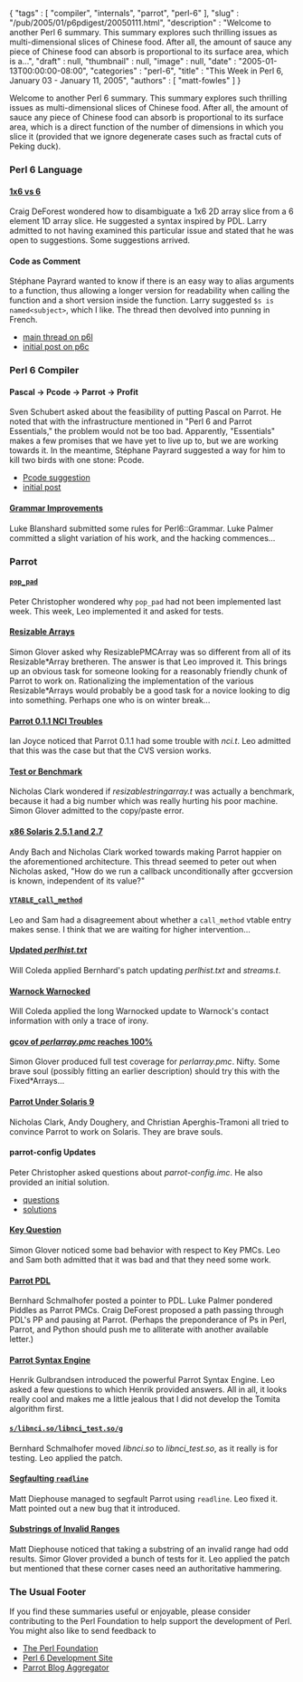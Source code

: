 {
   "tags" : [
      "compiler",
      "internals",
      "parrot",
      "perl-6"
   ],
   "slug" : "/pub/2005/01/p6pdigest/20050111.html",
   "description" : "Welcome to another Perl 6 summary. This summary explores such thrilling issues as multi-dimensional slices of Chinese food. After all, the amount of sauce any piece of Chinese food can absorb is proportional to its surface area, which is a...",
   "draft" : null,
   "thumbnail" : null,
   "image" : null,
   "date" : "2005-01-13T00:00:00-08:00",
   "categories" : "perl-6",
   "title" : "This Week in Perl 6, January 03 - January 11, 2005",
   "authors" : [
      "matt-fowles"
   ]
}



Welcome to another Perl 6 summary. This summary explores such thrilling issues as multi-dimensional slices of Chinese food. After all, the amount of sauce any piece of Chinese food can absorb is proportional to its surface area, which is a direct function of the number of dimensions in which you slice it (provided that we ignore degenerate cases such as fractal cuts of Peking duck).

### Perl 6 Language

#### [1x6 vs 6](http://groups-beta.google.com/group/perl.perl6.language/browse_frm/thread/96503cca52fd9c56/143ada0ec06bb3d6?_done=%2Fgroup%2Fperl.perl6.language%3F&_doneTitle=Back+to+topics&_doneTitle=Back&&d#143ada0ec06bb3d6)

Craig DeForest wondered how to disambiguate a 1x6 2D array slice from a 6 element 1D array slice. He suggested a syntax inspired by PDL. Larry admitted to not having examined this particular issue and stated that he was open to suggestions. Some suggestions arrived.

#### Code as Comment

Stéphane Payrard wanted to know if there is an easy way to alias arguments to a function, thus allowing a longer version for readability when calling the function and a short version inside the function. Larry suggested `$s is named<subject>`, which I like. The thread then devolved into punning in French.

-   [main thread on p6l](http://groups-beta.google.com/group/perl.perl6.language/browse_frm/thread/b3eee67e168e307c/1e865f9b0b1b2eec?_done=%2Fgroup%2Fperl.perl6.language%3F&_doneTitle=Back+to+topics&_doneTitle=Back&&d#1e865f9b0b1b2eec)
-   [initial post on p6c](http://groups-beta.google.com/group/perl.perl6.compiler/browse_frm/thread/34c2d1c64556ad07/cab2f1836ad19582?_done=%2Fgroup%2Fperl.perl6.compiler%3F&_doneTitle=Back+to+topics&_doneTitle=Back&&d#cab2f1836ad19582)

### Perl 6 Compiler

#### Pascal -&gt; Pcode -&gt; Parrot -&gt; Profit

Sven Schubert asked about the feasibility of putting Pascal on Parrot. He noted that with the infrastructure mentioned in "Perl 6 and Parrot Essentials," the problem would not be too bad. Apparently, "Essentials" makes a few promises that we have yet to live up to, but we are working towards it. In the meantime, Stéphane Payrard suggested a way for him to kill two birds with one stone: Pcode.

-   [Pcode suggestion](http://groups-beta.google.com/group/perl.perl6.compiler/browse_frm/thread/31a7d76b780722ab/23815e6300154554?_done=%2Fgroup%2Fperl.perl6.compiler%3F&_doneTitle=Back+to+topics&_doneTitle=Back&&d#23815e6300154554)
-   [initial post](http://groups-beta.google.com/group/perl.perl6.internals/browse_frm/thread/5b37e4529be13da3/03efb9c0ed436c59?_done=%2Fgroup%2Fperl.perl6.internals%3F&_doneTitle=Back+to+topics&_doneTitle=Back&&d#03efb9c0ed436c59)

#### [Grammar Improvements](http://groups-beta.google.com/group/perl.perl6.compiler/browse_frm/thread/af402d8eaa2595f5/709e2b99e7df1547?_done=%2Fgroup%2Fperl.perl6.compiler%3F&_doneTitle=Back+to+topics&_doneTitle=Back&&d#709e2b99e7df1547)

Luke Blanshard submitted some rules for Perl6::Grammar. Luke Palmer committed a slight variation of his work, and the hacking commences...

### Parrot

#### [`pop_pad`](http://groups-beta.google.com/group/perl.perl6.internals/browse_frm/thread/98354eb8d0d4ad70/04dcf794b58ef4a0?_done=%2Fgroup%2Fperl.perl6.internals%3F&_doneTitle=Back+to+topics&_doneTitle=Back&&d#04dcf794b58ef4a0)

Peter Christopher wondered why `pop_pad` had not been implemented last week. This week, Leo implemented it and asked for tests.

#### [Resizable Arrays](http://groups-beta.google.com/group/perl.perl6.internals/browse_frm/thread/f7fa725341795347/930c3b4d1c0a5f44?_done=%2Fgroup%2Fperl.perl6.internals%3F&_doneTitle=Back+to+topics&_doneTitle=Back&&d#930c3b4d1c0a5f44)

Simon Glover asked why ResizablePMCArray was so different from all of its Resizable\*Array bretheren. The answer is that Leo improved it. This brings up an obvious task for someone looking for a reasonably friendly chunk of Parrot to work on. Rationalizing the implementation of the various Resizable\*Arrays would probably be a good task for a novice looking to dig into something. Perhaps one who is on winter break...

#### [Parrot 0.1.1 NCI Troubles](http://groups-beta.google.com/group/perl.perl6.internals/browse_frm/thread/d8dfa0fafe02dedb/8b10b2c544763410?_done=%2Fgroup%2Fperl.perl6.internals%3F&_doneTitle=Back+to+topics&_doneTitle=Back&&d#8b10b2c544763410)

Ian Joyce noticed that Parrot 0.1.1 had some trouble with *nci.t*. Leo admitted that this was the case but that the CVS version works.

#### [Test or Benchmark](http://groups-beta.google.com/group/perl.perl6.internals/browse_frm/thread/691a2601522351b8/e78069511d71c018?_done=%2Fgroup%2Fperl.perl6.internals%3F&_doneTitle=Back+to+topics&_doneTitle=Back&&d#e78069511d71c018)

Nicholas Clark wondered if *resizablestringarray.t* was actually a benchmark, because it had a big number which was really hurting his poor machine. Simon Glover admitted to the copy/paste error.

#### [x86 Solaris 2.5.1 and 2.7](http://groups-beta.google.com/group/perl.perl6.internals/browse_frm/thread/9500522899e1947b/d074ce8ab3a62a63?_done=%2Fgroup%2Fperl.perl6.internals%3F&_doneTitle=Back+to+topics&_doneTitle=Back&&d#d074ce8ab3a62a63)

Andy Bach and Nicholas Clark worked towards making Parrot happier on the aforementioned architecture. This thread seemed to peter out when Nicholas asked, "How do we run a callback unconditionally after gccversion is known, independent of its value?"

#### [`VTABLE_call_method`](http://groups-beta.google.com/group/perl.perl6.internals/browse_frm/thread/8aae892b30afa338/aa30e97030cae110?_done=%2Fgroup%2Fperl.perl6.internals%3F&_doneTitle=Back+to+topics&_doneTitle=Back&&d#aa30e97030cae110)

Leo and Sam had a disagreement about whether a `call_method` vtable entry makes sense. I think that we are waiting for higher intervention...

#### [Updated *perlhist.txt*](http://groups-beta.google.com/group/perl.perl6.internals/browse_frm/thread/22bfbb14721de0ae/5c5636ab4ee74101?_done=%2Fgroup%2Fperl.perl6.internals%3F&_doneTitle=Back+to+topics&_doneTitle=Back&&d#5c5636ab4ee74101)

Will Coleda applied Bernhard's patch updating *perlhist.txt* and *streams.t*.

#### [Warnock Warnocked](http://groups-beta.google.com/group/perl.perl6.internals/browse_frm/thread/0034a7409597efbd/26896bd124b55178?_done=%2Fgroup%2Fperl.perl6.internals%3F&_doneTitle=Back+to+topics&_doneTitle=Back&&d#26896bd124b55178)

Will Coleda applied the long Warnocked update to Warnock's contact information with only a trace of irony.

#### [gcov of *perlarray.pmc* reaches 100%](http://groups-beta.google.com/group/perl.perl6.internals/browse_frm/thread/cfeeb0ef3dde12e2/cdae29a89b1d92fd?_done=%2Fgroup%2Fperl.perl6.internals%3F&_doneTitle=Back+to+topics&_doneTitle=Back&&d#cdae29a89b1d92fd)

Simon Glover produced full test coverage for *perlarray.pmc*. Nifty. Some brave soul (possibly fitting an earlier description) should try this with the Fixed\*Arrays...

#### [Parrot Under Solaris 9](http://groups-beta.google.com/group/perl.perl6.internals/browse_frm/thread/29ef269bdd16cb75/4f694b44349d51af?_done=%2Fgroup%2Fperl.perl6.internals%3F&_doneTitle=Back+to+topics&_doneTitle=Back&&d#4f694b44349d51af)

Nicholas Clark, Andy Doughery, and Christian Aperghis-Tramoni all tried to convince Parrot to work on Solaris. They are brave souls.

#### parrot-config Updates

Peter Christopher asked questions about *parrot-config.imc*. He also provided an initial solution.

-   [questions](http://groups-beta.google.com/group/perl.perl6.internals/browse_frm/thread/55ea99da3b3804d6/0fca617bc5a38f44?_done=%2Fgroup%2Fperl.perl6.internals%3F&_doneTitle=Back+to+topics&_doneTitle=Back&&d#0fca617bc5a38f44)
-   [solutions](http://groups-beta.google.com/group/perl.perl6.internals/browse_frm/thread/6fc67af19e318b3a/1230d9bda8fb8e02?_done=%2Fgroup%2Fperl.perl6.internals%3F&_doneTitle=Back+to+topics&_doneTitle=Back&&d#1230d9bda8fb8e02)

#### [Key Question](http://groups-beta.google.com/group/perl.perl6.internals/browse_frm/thread/c52d8b7fb46e4ebc/e3751681e70f1c9c?_done=%2Fgroup%2Fperl.perl6.internals%3F&_doneTitle=Back+to+topics&_doneTitle=Back&&d#e3751681e70f1c9c)

Simon Glover noticed some bad behavior with respect to Key PMCs. Leo and Sam both admitted that it was bad and that they need some work.

#### [Parrot PDL](http://groups-beta.google.com/group/perl.perl6.internals/browse_frm/thread/46014b8262325b39/ac1d0b1889657d86?_done=%2Fgroup%2Fperl.perl6.internals%3F&_doneTitle=Back+to+topics&_doneTitle=Back&&d#ac1d0b1889657d86)

Bernhard Schmalhofer posted a pointer to PDL. Luke Palmer pondered Piddles as Parrot PMCs. Craig DeForest proposed a path passing through PDL's PP and pausing at Parrot. (Perhaps the preponderance of Ps in Perl, Parrot, and Python should push me to alliterate with another available letter.)

#### [Parrot Syntax Engine](http://groups-beta.google.com/group/perl.perl6.internals/browse_frm/thread/6c638108bf813c3f/54b769e955cedae1?_done=%2Fgroup%2Fperl.perl6.internals%3F&_doneTitle=Back+to+topics&_doneTitle=Back&&d#54b769e955cedae1)

Henrik Gulbrandsen introduced the powerful Parrot Syntax Engine. Leo asked a few questions to which Henrik provided answers. All in all, it looks really cool and makes me a little jealous that I did not develop the Tomita algorithm first.

#### [`s/libnci.so/libnci_test.so/g`](http://groups-beta.google.com/group/perl.perl6.internals/browse_frm/thread/6c5ada8ac62b3599/98645416ee9d7b0a?_done=%2Fgroup%2Fperl.perl6.internals%3F&_doneTitle=Back+to+topics&_doneTitle=Back&&d#98645416ee9d7b0a)

Bernhard Schmalhofer moved *libnci.so* to *libnci\_test.so*, as it really is for testing. Leo applied the patch.

#### [Segfaulting `readline`](http://groups-beta.google.com/group/perl.perl6.internals/browse_frm/thread/0697a38c020c9142/8793d3ef6ed74697?_done=%2Fgroup%2Fperl.perl6.internals%3F&_doneTitle=Back+to+topics&_doneTitle=Back&&d#8793d3ef6ed74697)

Matt Diephouse managed to segfault Parrot using `readline`. Leo fixed it. Matt pointed out a new bug that it introduced.

#### [Substrings of Invalid Ranges](http://groups-beta.google.com/group/perl.perl6.internals/browse_frm/thread/ce98e6dd1754a27c/4d536284ff2a9043?_done=%2Fgroup%2Fperl.perl6.internals%3F&_doneTitle=Back+to+topics&_doneTitle=Back&&d#4d536284ff2a9043)

Matt Diephouse noticed that taking a substring of an invalid range had odd results. Simor Glover provided a bunch of tests for it. Leo applied the patch but mentioned that these corner cases need an authoritative hammering.

### The Usual Footer

If you find these summaries useful or enjoyable, please consider contributing to the Perl Foundation to help support the development of Perl. You might also like to send feedback to

-   [The Perl Foundation](http://donate.perl-foundation.org/)
-   [Perl 6 Development Site](http://dev.perl.org/perl6/)
-   [Parrot Blog Aggregator](http://planet.parrotcode.org/)

